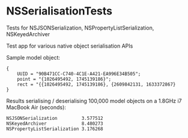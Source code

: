 NSSerialisationTests
====================

Tests for NSJSONSerialization, NSPropertyListSerialization, NSKeyedArchiver

Test app for various native object serialisation APIs

Sample model object:

	{
	    UUID = "90B471CC-C740-4C1E-A421-EA996E34B505";
	    point = "{1026495492, 1745139186}";
	    rect = "{{1026495492, 1745139186}, {2609842131, 1633372867}
	}

Results serialising / deserialising 100,000 model objects on a 1.8GHz i7 MacBook Air (seconds):

	NSJSONSerialization 		3.577512
	NSKeyedArchiver 			8.480273
	NSPropertyListSerialization 3.176268
